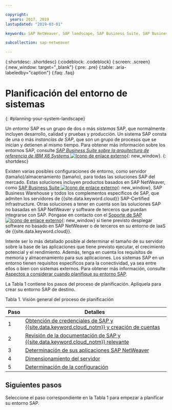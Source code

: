 ```yaml
---

copyright:
  years: 2017, 2019
lastupdated: "2019-03-01"

keywords: SAP NetWeaver, SAP landscape, SAP Business Suite, SAP Business Warehouse, SAP BW

subcollection: sap-netweaver

---
```


{:shortdesc: .shortdesc}
{:codeblock: .codeblock}
{:screen: .screen}
{:new_window: target="_blank"}
{:pre: .pre}
{:table: .aria-labeledby="caption"}
{:faq: .faq}

# Planificación del entorno de sistemas
{: #planning-your-system-landscape}

Un *entorno* SAP es un grupo de dos o más *sistemas* SAP, que normalmente incluyen desarrollo, calidad y pruebas y producción. Un sistema SAP consta de una o más *instancias de SAP*, que son un grupo de procesos que se inician y detienen al mismo tiempo. Para obtener más información sobre los entornos SAP, consulte [*SAP Business Suite sobre la arquitectura de referencia de IBM X6 Systems* ![Icono de enlace externo](../../icons/launch-glyph.svg "Icono de enlace externo")](https://lenovopress.com/redp5073.pdf){: new_window}.
{: shortdesc}

Existen varias posibles configuraciones de entorno, como servidor (tamaño)/almacenamiento (tamaño), para todas las soluciones SAP del mercado. Estas soluciones incluyen productos basados en SAP NetWeaver, como [SAP Business Suite ![Icono de enlace externo](../../icons/launch-glyph.svg "Icono de enlace externo")](https://open.sap.com/courses/suitehana1){: new_window}, SAP Business Warehouse y todos los complementos específicos de SAP, que admiten los servidores de {{site.data.keyword.cloud}} SAP-Certified Infrastructure. Otras soluciones a tener en cuenta son las soluciones SAP no basadas en SAP NetWeaver y software de terceros que puedan integrarse con SAP. Póngase en contacto con el [Soporte de SAP ![Icono de enlace externo](../../icons/launch-glyph.svg "Icono de enlace externo")](https://support.sap.com/en/index.html){: new_window} si tiene previsto desplegar software no basado en SAP NetWeaver o de terceros en su entorno de IaaS de {{site.data.keyword.cloud}}.

Intente ser lo más detallado posible al determinar el tamaño de su servidor sobre la base de las aplicaciones que tiene previsto ejecutar, el crecimiento potencial y el rendimiento. Además, tenga en cuenta los requisitos de memoria y almacenamiento para sus aplicaciones. Los sistemas SAP en un entorno tienen requisitos específicos para la conectividad, ya sea entre ellos o bien con sistemas externos. Para obtener más información, consulte [Aspectos a considerar cuando planifique su entorno SAP](/docs/infrastructure/sap-netweaver?topic=sap-netweaver-considerations#considerations).

La Tabla 1 contiene los pasos del proceso de planificación. Aplíquela para crear su entorno SAP de destino.

Tabla 1. Visión general del proceso de planificación

| Paso | Detalles |
| --- | --- |
| 1 | [Obtención de credenciales de SAP y {{site.data.keyword.cloud_notm}} y creación de cuentas](/docs/infrastructure/sap-netweaver?topic=sap-netweaver-get_sap_ibm_credentials#get_sap_ibm_credentials) |
| 2 | [Revisión de la documentación de SAP y {{site.data.keyword.cloud_notm}} relevante](/docs/infrastructure/sap-netweaver/sap-review-doc.html) |
| 3 | [Determinación de sus aplicaciones SAP NetWeaver](/docs/infrastructure/sap-netweaver/sap-determine-apps.html) |
| 4 | [Dimensionamiento del servidor](/docs/infrastructure/sap-netweaver?topic=sap-netweaver-size_the_server#size_the_server) |
| 5 | [Determinación de la configuración](/docs/infrastructure/sap-netweaver?topic=sap-netweaver-determine_configuration#determine_configuration) |

## Siguientes pasos

Seleccione el paso correspondiente en la Tabla 1 para empezar a planificar su entorno SAP.
